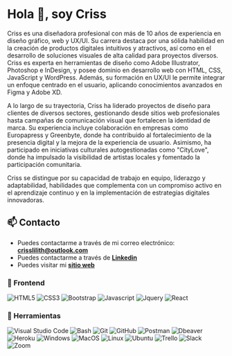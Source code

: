 # Hola 👋, soy Criss

Criss es una diseñadora profesional con más de 10 años de experiencia en diseño gráfico, web y UX/UI. Su carrera destaca por una sólida habilidad en la creación de productos digitales intuitivos y atractivos, así como en el desarrollo de soluciones visuales de alta calidad para proyectos diversos. Criss es experta en herramientas de diseño como Adobe Illustrator, Photoshop e InDesign, y posee dominio en desarrollo web con HTML, CSS, JavaScript y WordPress. Además, su formación en UX/UI le permite integrar un enfoque centrado en el usuario, aplicando conocimientos avanzados en Figma y Adobe XD.

A lo largo de su trayectoria, Criss ha liderado proyectos de diseño para clientes de diversos sectores, gestionando desde sitios web profesionales hasta campañas de comunicación visual que fortalecen la identidad de marca. Su experiencia incluye colaboración en empresas como Europapress y Greenbyte, donde ha contribuido al fortalecimiento de la presencia digital y la mejora de la experiencia de usuario. Asimismo, ha participado en iniciativas culturales autogestionadas como "CityLove", donde ha impulsado la visibilidad de artistas locales y fomentado la participación comunitaria.

Criss se distingue por su capacidad de trabajo en equipo, liderazgo y adaptabilidad, habilidades que complementa con un compromiso activo en el aprendizaje continuo y en la implementación de estrategias digitales innovadoras.

## 📫 Contacto

- Puedes contactarme a través de mi correo electrónico: **<crisslilith@outlook.com>**
- Puedes contactarme a través de **[Linkedin](https://www.linkedin.com/in/crisslilith/)**
- Puedes visitar mi **[sitio web](http://www.criss.cl)**

### 🎨 Frontend

![HTML5](https://img.shields.io/badge/HTML5-E34F26?style=for-the-badge&logo=html5&logoColor=white) ![CSS3](https://img.shields.io/badge/CSS3-1572B6?style=for-the-badge&logo=css3&logoColor=white) ![Bootstrap](https://img.shields.io/badge/Bootstrap-563D7C?style=for-the-badge&logo=bootstrap&logoColor=white) ![Javascript](https://img.shields.io/badge/Javascript-323330?style=for-the-badge&logo=javascript&logoColor=F7DF1E) ![Jquery](https://img.shields.io/badge/jQuery-0769AD?style=for-the-badge&logo=jquery&logoColor=white) ![React](https://img.shields.io/badge/React-20232A?style=for-the-badge&logo=react&logoColor=61DAFB) 

### 📎 Herramientas

![Visual Studio Code](https://img.shields.io/badge/Visual%20Studio%20Code-007ACC?style=for-the-badge&logo=visual-studio-code&logoColor=white) ![Bash](https://img.shields.io/badge/Bash-121011?style=for-the-badge&logo=gnu-bash&logoColor=white) ![Git](https://img.shields.io/badge/git-%23F05033.svg?style=for-the-badge&logo=git&logoColor=white) ![GitHub](https://img.shields.io/badge/github-%23121011.svg?style=for-the-badge&logo=github&logoColor=white) ![Postman](https://img.shields.io/badge/Postman-FF6C37?style=for-the-badge&logo=postman&logoColor=white) ![Dbeaver](https://img.shields.io/badge/DBeaver-EE0000?style=for-the-badge&logo=dbeaver&logoColor=white) ![Heroku](https://img.shields.io/badge/Heroku-430098?style=for-the-badge&logo=heroku&logoColor=white) ![Windows](https://img.shields.io/badge/Windows-0078D6?style=for-the-badge&logo=windows&logoColor=white) ![MacOS](https://img.shields.io/badge/MacOS-000000?style=for-the-badge&logo=apple&logoColor=white) ![Linux](https://img.shields.io/badge/Linux-FCC624?style=for-the-badge&logo=linux&logoColor=black) ![Ubuntu](https://img.shields.io/badge/Ubuntu-E95420?style=for-the-badge&logo=ubuntu&logoColor=white) ![Trello](https://img.shields.io/badge/Trello-0052CC?style=for-the-badge&logo=trello&logoColor=white) ![Slack](https://img.shields.io/badge/Slack-4A154B?style=for-the-badge&logo=slack&logoColor=white) ![Zoom](https://img.shields.io/badge/Zoom-2D8CFF?style=for-the-badge&logo=zoom&logoColor=white)
